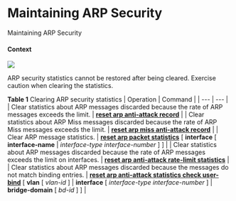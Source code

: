 Maintaining ARP Security
========================

Maintaining ARP Security

#### Context

![](public_sys-resources/notice_3.0-en-us.png) 

ARP security statistics cannot be restored after being cleared. Exercise caution when clearing the statistics.


**Table 1** Clearing ARP security statistics
| Operation | Command |
| --- | --- |
| Clear statistics about ARP messages discarded because the rate of ARP messages exceeds the limit. | [**reset arp anti-attack record**](cmdqueryname=reset+arp+anti-attack+record) |
| Clear statistics about ARP Miss messages discarded because the rate of ARP Miss messages exceeds the limit. | [**reset arp miss anti-attack record**](cmdqueryname=reset+arp+miss+anti-attack+record) |
| Clear ARP message statistics. | **[**reset arp packet statistics**](cmdqueryname=reset+arp+packet+statistics)** [ ****interface**** [ **interface-name** | *interface-type* *interface-number* ] ] |
| Clear statistics about ARP messages discarded because the rate of ARP messages exceeds the limit on interfaces. | [**reset arp anti-attack rate-limit statistics**](cmdqueryname=reset+arp+anti-attack+rate-limit+statistics) |
| Clear statistics about ARP messages discarded because the messages do not match binding entries. | **[**reset arp anti-attack statistics check user-bind**](cmdqueryname=reset+arp+anti-attack+statistics+check+user-bind)** [ **vlan** [ *vlan-id* ] | **interface** [ *interface-type* *interface-number* ] | **bridge-domain** [ *bd-id* ] ] |